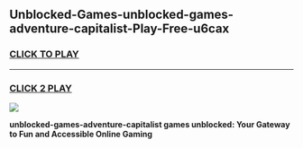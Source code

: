 
## Unblocked-Games-unblocked-games-adventure-capitalist-Play-Free-u6cax
<h3>
<a href="https://premium76.site?title=unblocked-games-adventure-capitalist&ref=12A">CLICK TO PLAY</a></h3>
<hr>

<h3>
<a href="https://premium76.site?title=unblocked-games-adventure-capitalist&ref=12A">CLICK 2 PLAY</a>
  
</h3>

<a href="https://premium76.site?title=unblocked-games-adventure-capitalist&ref=12A"><img src="https://clearcache.store/games.png"></a>


**unblocked-games-adventure-capitalist games unblocked: Your Gateway to Fun and Accessible Online Gaming**
